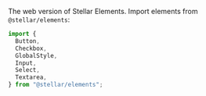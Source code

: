 The web version of Stellar Elements. Import elements from `@stellar/elements`:

```js static
import {
  Button,
  Checkbox,
  GlobalStyle,
  Input,
  Select,
  Textarea,
} from "@stellar/elements";
```
